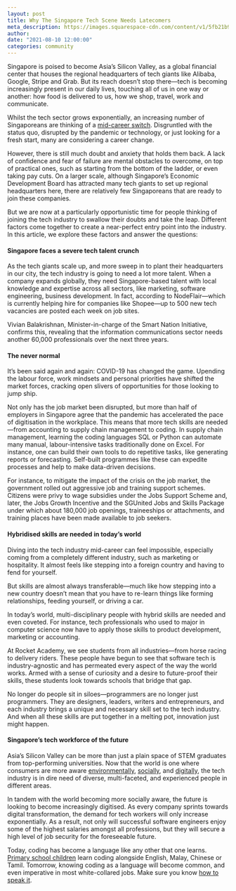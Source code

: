 ```yaml
---
layout: post
title: Why The Singapore Tech Scene Needs Latecomers
meta_description: https://images.squarespace-cdn.com/content/v1/5fb21b9813eba3050d7ca252/1625034852647-FGQX57MS7BGIPC88KZ80/RA+thought+leadership+post+thumbnail+pic+2.png?format=300w
author:
date: "2021-08-10 12:00:00"
categories: community
---
```


Singapore is poised to become Asia’s Silicon Valley, as a global financial center that houses the regional headquarters of tech giants like Alibaba, Google, Stripe and Grab. But its reach doesn’t stop there—tech is becoming increasingly present in our daily lives, touching all of us in one way or another: how food is delivered to us, how we shop, travel, work and communicate.

Whilst the tech sector grows exponentially, an increasing number of Singaporeans are thinking of a [mid-career switch](https://www.channelnewsasia.com/news/singapore/more-singapore-residents-making-mid-career-switch-wsg-pcp-12454316). Disgruntled with the status quo, disrupted by the pandemic or technology, or just looking for a fresh start, many are considering a career change.

However, there is still much doubt and anxiety that holds them back. A lack of confidence and fear of failure are mental obstacles to overcome, on top of practical ones, such as starting from the bottom of the ladder, or even taking pay cuts. On a larger scale, although Singapore’s Economic Development Board has attracted many tech giants to set up regional headquarters here, there are relatively few Singaporeans that are ready to join these companies.

But we are now at a particularly opportunistic time for people thinking of joining the tech industry to swallow their doubts and take the leap. Different factors come together to create a near-perfect entry point into the industry. In this article, we explore these factors and answer the questions:

#### Singapore faces a severe tech talent crunch

As the tech giants scale up, and more sweep in to plant their headquarters in our city, the tech industry is going to need a lot more talent. When a company expands globally, they need Singapore-based talent with local knowledge and expertise across all sectors, like marketing, software engineering, business development. In fact, according to NodeFlair—which is currently helping hire for companies like Shopee—up to 500 new tech vacancies are posted each week on job sites.

Vivian Balakrishnan, Minister-in-charge of the Smart Nation Initiative, confirms this, revealing that the information communications sector needs another 60,000 professionals over the next three years.

#### The never normal

It’s been said again and again: COVID-19 has changed the game. Upending the labour force, work mindsets and personal priorities have shifted the market forces, cracking open slivers of opportunities for those looking to jump ship.

Not only has the job market been disrupted, but more than half of employers in Singapore agree that the pandemic has accelerated the pace of digitisation in the workplace. This means that more tech skills are needed—from accounting to supply chain management to coding. In supply chain management, learning the coding languages SQL or Python can automate many manual, labour-intensive tasks traditionally done on Excel. For instance, one can build their own tools to do repetitive tasks, like generating reports or forecasting. Self-built programmes like these can expedite processes and help to make data-driven decisions.

For instance, to mitigate the impact of the crisis on the job market, the government rolled out aggressive job and training support schemes. Citizens were privy to wage subsidies under the Jobs Support Scheme and, later, the Jobs Growth Incentive and the SGUnited Jobs and Skills Package under which about 180,000 job openings, traineeships or attachments, and training places have been made available to job seekers.

#### Hybridised skills are needed in today’s world

Diving into the tech industry mid-career can feel impossible, especially coming from a completely different industry, such as marketing or hospitality. It almost feels like stepping into a foreign country and having to fend for yourself.

But skills are almost always transferable—much like how stepping into a new country doesn’t mean that you have to re-learn things like forming relationships, feeding yourself, or driving a car.

In today’s world, multi-disciplinary people with hybrid skills are needed and even coveted. For instance, tech professionals who used to major in computer science now have to apply those skills to product development, marketing or accounting.

At Rocket Academy, we see students from all industries—from horse racing to delivery riders. These people have begun to see that software tech is industry-agnostic and has permeated every aspect of the way the world works. Armed with a sense of curiosity and a desire to future-proof their skills, these students look towards schools that bridge that gap.

No longer do people sit in siloes—programmers are no longer just programmers. They are designers, leaders, writers and entrepreneurs, and each industry brings a unique and necessary skill set to the tech industry. And when all these skills are put together in a melting pot, innovation just might happen.

#### Singapore’s tech workforce of the future

Asia’s Silicon Valley can be more than just a plain space of STEM graduates from top-performing universities. Now that the world is one where consumers are more aware [environmentally](https://www.bbc.com/news/business-55630144), [socially](https://www2.deloitte.com/uk/en/blog/future-of-experience/2020/socially-conscious-consumers-seek-like-minded-brands.html), and [digitally](https://www.forbes.com/sites/forbestechcouncil/2020/12/14/the-rising-concern-around-consumer-data-and-privacy/?sh=50f5d3d2487e), the tech industry is in dire need of diverse, multi-faceted, and experienced people in different areas.

In tandem with the world becoming more socially aware, the future is looking to become increasingly digitised. As every company sprints towards digital transformation, the demand for tech workers will only increase exponentially. As a result, not only will successful software engineers enjoy some of the highest salaries amongst all professions, but they will secure a high level of job security for the foreseeable future.

Today, coding has become a language like any other that one learns. [Primary school children](https://www.channelnewsasia.com/news/singapore/digital-future-5g-singaporeans-cybersecurity-iswaran-11709368) learn coding alongside English, Malay, Chinese or Tamil. Tomorrow, knowing coding as a language will become common, and even imperative in most white-collared jobs. Make sure you know [how to speak it](https://www.rocketacademy.co/courses/basics).

